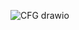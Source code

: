 ![CFG drawio](https://github.com/213018/SI_2023_lab2_213018/assets/129883425/911c7aa8-c4da-4b6c-9acb-233d42e5fb14)
